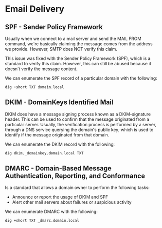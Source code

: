 # Email Delivery

## SPF - Sender Policy Framework

Usually when we connect to a mail server and send the MAIL FROM command, we're basically claiming the message comes from the address we provide. However, SMTP does NOT verify this claim.

This issue was fixed with the Sender Policy Framework (SPF), which is a standard to verify this claim. However, this can still be abused because it doesn't verify the message content.

We can enumerate the SPF record of a particular domain with the following:

```bash
dig +short TXT domain.local
```

## DKIM - DomainKeys Identified Mail

DKIM does have a message signing process known as a DKIM-signature header. This can be used to confirm that the message originated from a particular server. Usually, the verification process is performed by a server, through a DNS service querying the domain's public key; which is used to identify if the message originated from that domain.&#x20;

We can enumerate the DKIM record with the following:

```bash
dig dkim._domainkey.domain.local TXT
```

## DMARC - Domain-Based Message Authentication, Reporting, and Conformance

Is a standard that allows a domain owner to perform the following tasks:

* Announce or report the usage of DKIM and SPF
* Alert other mail servers about failures or suspicious activity

We can enumerate DMARC with the following:

```bash
dig +short TXT _dmarc.domain.local
```



